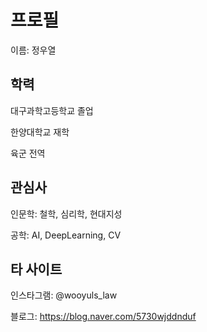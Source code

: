 # 프로필
이름: 정우열


## 학력
대구과학고등학교 졸업

한양대학교 재학

육군 전역


## 관심사
인문학: 철학, 심리학, 현대지성

공학: AI, DeepLearning, CV


## 타 사이트
인스타그램: @wooyuls_law

블로그: https://blog.naver.com/5730wjddnduf
